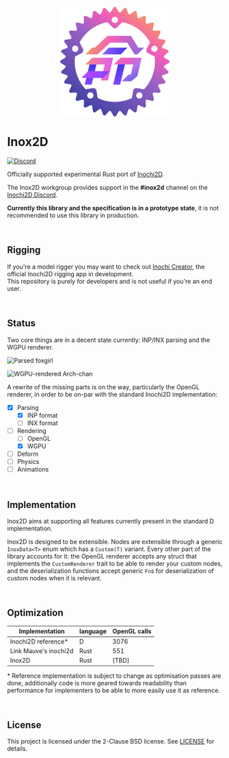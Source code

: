 <p align="center">
  <img width="256" height="256" src="inox2d_logo.svg">
</p>

# Inox2D

[![Discord](https://img.shields.io/discord/855173611409506334?color=7289DA&label=%20&logo=discord&logoColor=white)](https://discord.com/invite/abnxwN6r9v)

Officially supported experimental Rust port of [Inochi2D](https://github.com/Inochi2D/inochi2d). 

The Inox2D workgroup provides support in the **#inox2d** channel on the [Inochi2D Discord]().

**Currently this library and the specification is in a prototype state**, it is not recommended to use this library in production.

&nbsp;

## Rigging

If you're a model rigger you may want to check out [Inochi Creator](https://github.com/Inochi2D/inochi-creator), the official Inochi2D rigging app in development.  
This repository is purely for developers and is not useful if you're an end user.

&nbsp;

## Status

Two core things are in a decent state currently: INP/INX parsing and the WGPU renderer.

![Parsed foxgirl](https://0x0.st/o7sM.png)

![WGPU-rendered Arch-chan](https://0x0.st/HzET.png)

A rewrite of the missing parts is on the way, particularly the OpenGL renderer, in order to be on-par with the standard Inochi2D implementation:

- [x] Parsing
  - [x] INP format
  - [ ] INX format
- [ ] Rendering
  - [ ] OpenGL
  - [x] WGPU
- [ ] Deform
- [ ] Physics
- [ ] Animations

&nbsp;

## Implementation

Inox2D aims at supporting all features currently present in the standard D implementation.

Inox2D is designed to be extensible. Nodes are extensible through a generic `InoxData<T>` enum which has a `Custom(T)` variant. Every other part of the library accounts for it: the OpenGL renderer accepts any struct that implements the `CustomRenderer` trait to be able to render your custom nodes, and the deserialization functions accept generic `Fn`s for deserialization of custom nodes when it is relevant.

&nbsp;

## Optimization

| Implementation        | language | OpenGL calls |
| --------------------- | -------- | ------------ |
| Inochi2D reference*   | D        | 3076         |
| Link Mauve's inochi2d | Rust     | 551          |
| Inox2D                | Rust     | [TBD]        |

\* Reference implementation is subject to change as optimisation passes are done, additionally code is more geared towards readability than performance for implementers to be able to more easily use it as reference.

&nbsp;

## License

This project is licensed under the 2-Clause BSD license.
See [LICENSE](LICENSE) for details.
